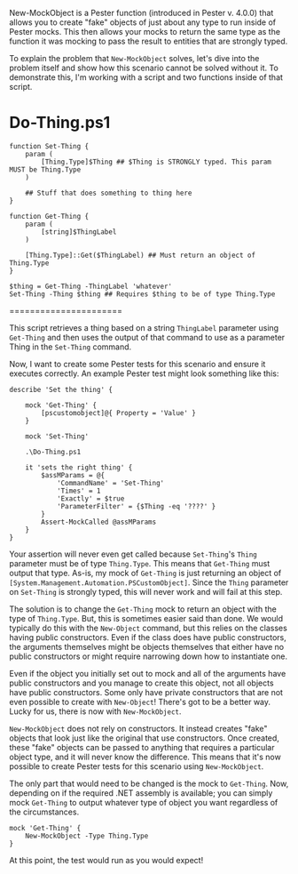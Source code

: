 New-MockObject is a Pester function (introduced in Pester v. 4.0.0) that allows you to create "fake" objects of just about any type to run inside of Pester mocks. This then allows your mocks to return the same type as the function it was mocking to pass the result to entities that are strongly typed.

To explain the problem that `New-MockObject` solves, let's dive into the problem itself and show how this scenario cannot be solved without it. To demonstrate this, I'm working with a script and two functions inside of that script.

Do-Thing.ps1
================
    function Set-Thing {
        param (
            [Thing.Type]$Thing ## $Thing is STRONGLY typed. This param MUST be Thing.Type
        )

        ## Stuff that does something to thing here
    }

    function Get-Thing {
        param (
            [string]$ThingLabel
        )

        [Thing.Type]::Get($ThingLabel) ## Must return an object of Thing.Type
    }

    $thing = Get-Thing -ThingLabel 'whatever'
    Set-Thing -Thing $thing ## Requires $thing to be of type Thing.Type
======================

This script retrieves a thing based on a string `ThingLabel` parameter using `Get-Thing` and then uses the output of that command to use as a parameter Thing in the `Set-Thing` command.

Now, I want to create some Pester tests for this scenario and ensure it executes correctly. An example Pester test might look something like this:

    describe 'Set the thing' {
    
        mock 'Get-Thing' {
            [pscustomobject]@{ Property = 'Value' }
        }

        mock 'Set-Thing'

        .\Do-Thing.ps1    

        it 'sets the right thing' {
            $assMParams = @{
                'CommandName' = 'Set-Thing'
                'Times' = 1
                'Exactly' = $true
                'ParameterFilter' = {$Thing -eq '????' }
            }
            Assert-MockCalled @assMParams 
        }
    }

Your assertion will never even get called because `Set-Thing`'s `Thing` parameter must be of type `Thing.Type`. This means that `Get-Thing` must output that type. As-is, my mock of `Get-Thing` is just returning an object of `[System.Management.Automation.PSCustomObject]`. Since the `Thing` parameter on `Set-Thing` is strongly typed, this will never work and will fail at this step.

The solution is to change the `Get-Thing` mock to return an object with the type of `Thing.Type`. But, this is sometimes easier said than done. We would typically do this with the `New-Object` command, but this relies on the classes having public constructors. Even if the class does have public constructors, the arguments themselves might be objects themselves that either have no public constructors or might require narrowing down how to instantiate one.

Even if the object you initially set out to mock and all of the arguments have public constructors and you manage to create this object, not all objects have public constructors. Some only have private constructors that are not even possible to create with `New-Object`! There's got to be a better way. Lucky for us, there is now with `New-MockObject`.

`New-MockObject` does not rely on constructors. It instead creates "fake" objects that look just like the original that use constructors. Once created, these "fake" objects can be passed to anything that requires a particular object type, and it will never know the difference. This means that it's now possible to create Pester tests for this scenario using `New-MockObject`.

The only part that would need to be changed is the mock to `Get-Thing`. Now, depending on if the required .NET assembly is available; you can simply mock `Get-Thing` to output whatever type of object you want regardless of the circumstances.

    mock 'Get-Thing' {
        New-MockObject -Type Thing.Type
    }

At this point, the test would run as you would expect!